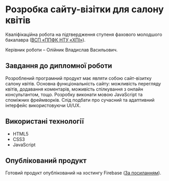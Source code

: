 
# Розробка сайту-візітки для салону квітів 

Кваліфікаційна робота на підтвердження ступеня фахового молодшого бакалавра ([ВСП «ППФК НТУ «ХПІ»](http://polytechnic.poltava.ua)). 

Керівник роботи – Олійник Владислав Васильович.

## Завдання до дипломної роботи

Розроблений програмний продукт має являти собою сайт-візитку салону квітів. Основна функціональність сайту: можливість перегляду квітів, додавання коментарів, моживість спілкування з онлайн консультантом, тощо. Розробку виконати мовою JavaScript та споміжних фреймворків. Слід подбати про сучасний та адаптивний інтерфейс використовуючи UI/UX.

## Використані технології

* HTML5
* CSS3
* JavaScript

## Опублікований продукт
Готовий продукт опублікований на хостингу Firebase ([За посиланням](https://floristics-98262.web.app)).
